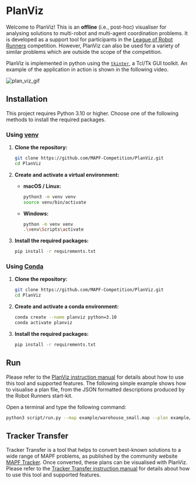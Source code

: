 # PlanViz

Welcome to PlanViz! This is an **offline** (i.e., post-hoc) visualiser for analysing solutions to multi-robot and multi-agent coordination problems.
It is developed as a support tool for participants in the [League of Robot Runners](http://leagueofrobotrunners.org) competition.
However, PlanViz can also be used for a variety of similar problems which are outside the scope of the competition. 

PlanViz is implemented in python using the [`tkinter`](https://docs.python.org/3/library/tkinter.html), a Tcl/Tk GUI toolkit. An example of the application in action is shown in the following video.

![plan_viz_gif](images/plan_viz.gif)

## Installation

This project requires Python 3.10 or higher. Choose one of the following methods to install the required packages.

### Using [venv](https://docs.python.org/3/library/venv.html)
1.  **Clone the repository:**
    ```bash
    git clone https://github.com/MAPF-Competition/PlanViz.git
    cd PlanViz
    ```

2.  **Create and activate a virtual environment:**
    * **macOS / Linux:**
        ```bash
        python3 -m venv venv
        source venv/bin/activate
        ```
    * **Windows:**
        ```bash
        python -m venv venv
        .\venv\Scripts\activate
        ```

3.  **Install the required packages:**
    ```bash
    pip install -r requirements.txt
    ```

### Using [Conda](https://docs.conda.io/en/latest/)
1.  **Clone the repository:**
    ```bash
    git clone https://github.com/MAPF-Competition/PlanViz.git
    cd PlanViz
    ```

2.  **Create and activate a conda environment:**
    ```bash
    conda create --name planviz python=3.10
    conda activate planviz
    ```

3.  **Install the required packages:**
    ```bash
    pip install -r requirements.txt
    ```

## Run

Please refer to the [PlanViz instruction manual](./PlanViz.md) for details about how to use this tool and supported features. The following simple example shows how to visualise a plan file, from the JSON formatted descriptions produced by the Robot Runners start-kit.

Open a terminal and type the following command:

```bash
python3 script/run.py --map example/warehouse_small.map --plan example/warehouse_small_2024.json --grid --aid --tid
```

## Tracker Transfer

Tracker Transfer is a tool that helps to convert best-known solutions to a wide range of MAPF problems, as published by the community website [MAPF Tracker](http://tracker.pathfinding.ai/). Once converted, these plans can be visualised with PlanViz. Please refer to the [Tracker Transfer instruction manual](./Tracker%20Transfer.md) for details about how to use this tool and supported features.
